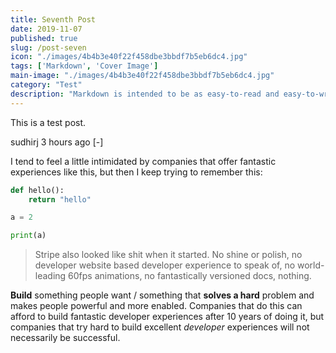 ```yaml
---
title: Seventh Post
date: 2019-11-07
published: true
slug: /post-seven
icon: "./images/4b4b3e40f22f458dbe3bbdf7b5eb6dc4.jpg"
tags: ['Markdown', 'Cover Image']
main-image: "./images/4b4b3e40f22f458dbe3bbdf7b5eb6dc4.jpg"
category: "Test"
description: "Markdown is intended to be as easy-to-read and easy-to-write as is feasible. Readability, however, is emphasized above all else. A Markdown-formatted document should be publishable as-is, as plain text, without looking like it's been marked up with tags or formatting instructions."
---
```


This is a test post.

sudhirj 3 hours ago [-]

I tend to feel a little intimidated by companies that offer fantastic experiences like this, but then I keep trying to remember this:

```python
def hello():
    return "hello"

a = 2

print(a)

```

> Stripe also looked like shit when it started. No shine or polish, no developer website based developer experience to speak of, no world-leading 60fps animations, no fantastically versioned docs, nothing.

**Build** something people want / something that __solves a hard__ problem and makes people powerful and more enabled. Companies that do this can afford to build fantastic developer experiences after 10 years of doing it, but companies that try hard to build excellent _developer_ experiences will not necessarily be successful.